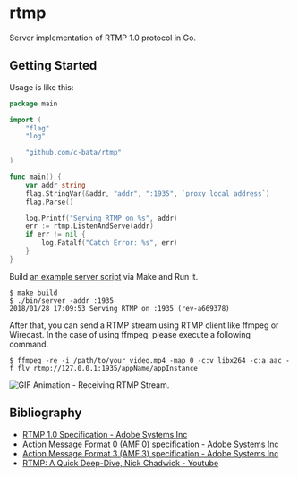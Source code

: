 # rtmp

Server implementation of RTMP 1.0 protocol in Go.

## Getting Started

Usage is like this:

```go
package main

import (
	"flag"
	"log"

	"github.com/c-bata/rtmp"
)

func main() {
	var addr string
	flag.StringVar(&addr, "addr", ":1935", `proxy local address`)
	flag.Parse()

	log.Printf("Serving RTMP on %s", addr)
	err := rtmp.ListenAndServe(addr)
	if err != nil {
		log.Fatalf("Catch Error: %s", err)
	}
}
```

Build [an example server script](./_example/server/main.go) via Make and Run it.

```
$ make build
$ ./bin/server -addr :1935
2018/01/28 17:09:53 Serving RTMP on :1935 (rev-a669378)
```

After that, you can send a RTMP stream using RTMP client like ffmpeg or Wirecast.
In the case of using ffmpeg, please execute a following command.

```console
$ ffmpeg -re -i /path/to/your_video.mp4 -map 0 -c:v libx264 -c:a aac -f flv rtmp://127.0.0.1:1935/appName/appInstance
```

![GIF Animation - Receiving RTMP Stream.](https://github.com/c-bata/assets/raw/master/rtmp/rtmp-receiving-data-original.gif)

## Bibliography

* [RTMP 1.0 Specification - Adobe Systems Inc](http://www.adobe.com/devnet/rtmp.html)
* [Action Message Format 0 (AMF 0) specification - Adobe Systems Inc](http://wwwimages.adobe.com/content/dam/acom/en/devnet/pdf/amf0-file-format-specification.pdf)
* [Action Message Format 3 (AMF 3) specification - Adobe Systems Inc](http://wwwimages.adobe.com/content/dam/acom/en/devnet/pdf/amf-file-format-spec.pdf)
* [RTMP: A Quick Deep-Dive, Nick Chadwick - Youtube](https://www.youtube.com/watch?v=AoRepm5ks80)

